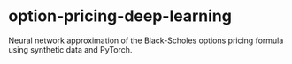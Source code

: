 # option-pricing-deep-learning
Neural network approximation of the Black-Scholes options pricing formula using synthetic data and PyTorch.
